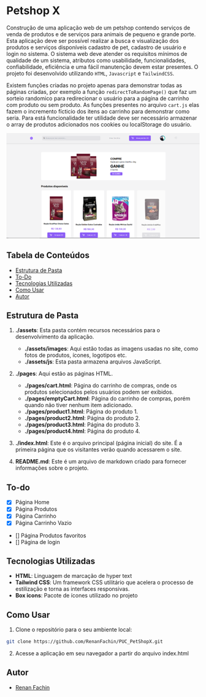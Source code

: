 # Petshop X

Construção de uma aplicação web de um petshop contendo serviços de venda de produtos e de serviços para animais de pequeno e grande porte.
Esta aplicação deve ser possível realizar a busca e visualização dos produtos e serviços disponíveis cadastro de pet, cadastro de usuário e login no sistema. O sistema web deve atender os requisitos mínimos de qualidade de um sistema, atributos como usabilidade, funcionalidades, confiabilidade, eficiência e uma fácil manutenção devem estar presentes.
O projeto foi desenvolvido utilizando `HTML`, `Javascript` e `TailwindCSS`.

Existem funções criadas no projeto apenas para demonstrar todas as páginas criadas, por exemplo a função `redirectToRandomPage()` que faz um sorteio randomico para redirecionar o usuário para a página de carrinho com produto ou sem produto.
As funções presentes no arquivo `cart.js` elas fazem o incremento fícticio dos itens ao carrinho para demonstrar como seria. Para está funcionalidade ter utilidade deve ser necessário armazenar o array de produtos adicionados nos cookies ou localStorage do usuário.


<p align="center">
  <img src="./public/previewHomePage.PNG" alt="Exemplo da Aplicação em DarkMode">
</p>


## Tabela de Conteúdos

- [Estrutura de Pasta](#estrutura-de-pastas)
- [To-Do](#to-do)
- [Tecnologias Utilizadas](#tecnologias-utilizadas)
- [Como Usar](#como-usar)
- [Autor](#autor)

## Estrutura de Pasta
1. **./assets**: Esta pasta contém recursos necessários para o desenvolvimento da aplicação.

   - **./assets/images**: Aqui estão todas as imagens usadas no site, como fotos de produtos, ícones, logotipos etc.
   - **./assets/js**: Esta pasta armazena arquivos JavaScript.

2. **./pages**: Aqui estão as páginas HTML.

   - **./pages/cart.html**: Página do carrinho de compras, onde os produtos selecionados pelos usuários podem ser exibidos.
   - **./pages/emptyCart.html**: Página do carrinho de compras, porém quando não tiver nenhum item adicionado.
   - **./pages/product1.html**: Página do produto 1.
   - **./pages/product2.html**: Página do produto 2.
   - **./pages/product3.html**: Página do produto 3.
   - **./pages/product4.html**: Página do produto 4.

3. **./index.html**: Este é o arquivo principal (página inicial) do site. É a primeira página que os visitantes verão quando acessarem o site.

4. **README.md**: Este é um arquivo de markdown criado para fornecer informações sobre o projeto.

## To-do
- [x] Página Home
- [x] Página Produtos
- [x] Página Carrinho
- [x] Página Carrinho Vazio
- [] Página Produtos favoritos
- [] Página de login

## Tecnologias Utilizadas

- **HTML**: Linguagem de marcação de hyper text
- **Tailwind CSS**: Um framework CSS utilitário que acelera o processo de estilização e torna as interfaces responsivas.
- **Box icons**: Pacote de ícones utilizado no projeto


## Como Usar

1. Clone o repositório para o seu ambiente local:

```bash
git clone https://github.com/RenanFachin/PUC_PetShopX.git
```

2. Acesse a aplicação em seu navegador a partir do arquivo index.html

## Autor
- [Renan Fachin](https://github.com/RenanFachin/)
